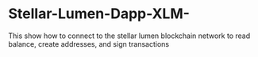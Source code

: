# Stellar-Lumen-Dapp-XLM-
This show how to connect to the stellar lumen blockchain network to read balance, create addresses, and sign transactions